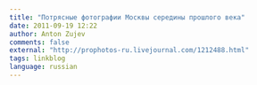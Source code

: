 ```yaml
---
title: "Потрясные фотографии Москвы середины прошлого века"
date: 2011-09-19 12:22
author: Anton Zujev
comments: false
external: "http://prophotos-ru.livejournal.com/1212488.html"
tags: linkblog 
language: russian
---
```


